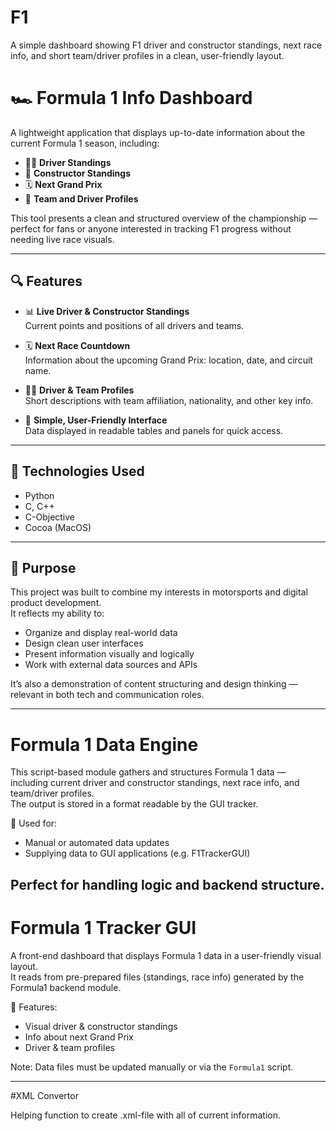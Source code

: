 # F1
A simple dashboard showing F1 driver and constructor standings, next race info, and short team/driver profiles in a clean, user-friendly layout.


# 🏎️ Formula 1 Info Dashboard

A lightweight application that displays up-to-date information about the current Formula 1 season, including:

- 🧑‍💼 **Driver Standings**
- 🏢 **Constructor Standings**
- 🗓️ **Next Grand Prix**
- 📄 **Team and Driver Profiles**

This tool presents a clean and structured overview of the championship — perfect for fans or anyone interested in tracking F1 progress without needing live race visuals.

---

## 🔍 Features

- 📊 **Live Driver & Constructor Standings**  
  Current points and positions of all drivers and teams.

- 🗓️ **Next Race Countdown**  
  Information about the upcoming Grand Prix: location, date, and circuit name.

- 🧑‍💻 **Driver & Team Profiles**  
  Short descriptions with team affiliation, nationality, and other key info.

- 📱 **Simple, User-Friendly Interface**  
  Data displayed in readable tables and panels for quick access.

---

## 🧪 Technologies Used

- Python  
- С, C++
- C-Objective
- Cocoa (MacOS)

---

## 🎯 Purpose

This project was built to combine my interests in motorsports and digital product development.  
It reflects my ability to:

- Organize and display real-world data
- Design clean user interfaces
- Present information visually and logically
- Work with external data sources and APIs

It’s also a demonstration of content structuring and design thinking — relevant in both tech and communication roles.

---

# Formula 1 Data Engine

This script-based module gathers and structures Formula 1 data — including current driver and constructor standings, next race info, and team/driver profiles.  
The output is stored in a format readable by the GUI tracker.

🔧 Used for:
- Manual or automated data updates
- Supplying data to GUI applications (e.g. F1TrackerGUI)

Perfect for handling logic and backend structure.
---

# Formula 1 Tracker GUI

A front-end dashboard that displays Formula 1 data in a user-friendly visual layout.  
It reads from pre-prepared files (standings, race info) generated by the Formula1 backend module.

🎨 Features:
- Visual driver & constructor standings
- Info about next Grand Prix
- Driver & team profiles

Note: Data files must be updated manually or via the `Formula1` script.

---

#XML Convertor

Helping function to create .xml-file with all of current information.


